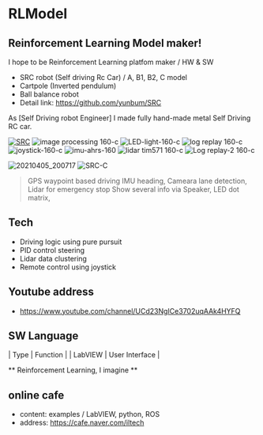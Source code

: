 # RLModel
## Reinforcement Learning Model maker!

I hope to be Reinforcement Learning platfom maker / HW & SW
- SRC robot (Self driving Rc Car) / A, B1, B2, C model
- Cartpole (Inverted pendulum)
- Ball balance robot
- Detail link: https://github.com/yunbum/SRC

As [Self Driving robot Engineer] I made fully hand-made metal Self Driving RC car.

[![SRC](http://img.youtube.com/vi/65no9S2__yQ/2.jpg)](https://youtu.be/65no9S2__yQ=0s) ![image processing 160-c](https://user-images.githubusercontent.com/32663016/114257381-adb31300-99fa-11eb-90b2-57a7fb8b82c7.gif) ![LED-light-160-c](https://user-images.githubusercontent.com/32663016/114257482-59f4f980-99fb-11eb-8674-71499f57c0c6.gif)
![log replay 160-c](https://user-images.githubusercontent.com/32663016/114257416-e226cf00-99fa-11eb-8655-66ba58ff0f10.gif) ![joystick-160-c](https://user-images.githubusercontent.com/32663016/114257581-e99aa800-99fb-11eb-80af-da88f095bed0.gif) ![imu-ahrs-160](https://user-images.githubusercontent.com/32663016/114257636-4eee9900-99fc-11eb-9eea-5b2890e479a3.gif) ![lidar tim571 160-c](https://user-images.githubusercontent.com/32663016/114258252-4d26d480-9a00-11eb-8abc-1d00f7622237.gif) ![Log replay-2 160-c](https://user-images.githubusercontent.com/32663016/114258914-13a49800-9a05-11eb-9063-70b9dd63f81b.gif)





![20210405_200717](https://user-images.githubusercontent.com/32663016/114026182-e9da5c80-98b0-11eb-9c20-123c9f9d5dd1.png)
![SRC-C](https://user-images.githubusercontent.com/32663016/114186798-3f326e80-9982-11eb-946d-f3a8c534f086.jpg)

>GPS waypoint based driving
>IMU heading, Cameara lane detection, Lidar for emergency stop
>Show several info via Speaker, LED dot matrix,

## Tech
- Driving logic using pure pursuit
- PID control steering
- Lidar data clustering
- Remote control using joystick

## Youtube address
- https://www.youtube.com/channel/UCd23NgICe3702uqAAk4HYFQ

## SW Language
|  Type  |  Function |
| LabVIEW | User Interface |

** Reinforcement Learning, I imagine **

## online cafe
- content: examples / LabVIEW, python, ROS
- address: https://cafe.naver.com/iltech






